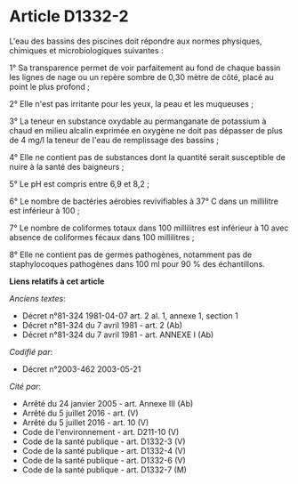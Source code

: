 # Article D1332-2

L'eau des bassins des piscines doit répondre aux normes physiques, chimiques et microbiologiques suivantes :

1° Sa transparence permet de voir parfaitement au fond de chaque bassin les lignes de nage ou un repère sombre de 0,30 mètre
de côté, placé au point le plus profond ;

2° Elle n'est pas irritante pour les yeux, la peau et les muqueuses ;

3° La teneur en substance oxydable au permanganate de potassium à chaud en milieu alcalin exprimée en oxygène ne doit pas
dépasser de plus de 4 mg/l la teneur de l'eau de remplissage des bassins ;

4° Elle ne contient pas de substances dont la quantité serait susceptible de nuire à la santé des baigneurs ;

5° Le pH est compris entre 6,9 et 8,2 ;

6° Le nombre de bactéries aérobies revivifiables à 37° C dans un millilitre est inférieur à 100 ;

7° Le nombre de coliformes totaux dans 100 millilitres est inférieur à 10 avec absence de coliformes fécaux dans 100
millilitres ;

8° Elle ne contient pas de germes pathogènes, notamment pas de staphylocoques pathogènes dans 100 ml pour 90 % des
échantillons.

**Liens relatifs à cet article**

_Anciens textes_:

  - Décret n°81-324 1981-04-07 art. 2 al. 1, annexe 1, section 1
  - Décret n°81-324 du 7 avril 1981 - art. 2 (Ab)
  - Décret n°81-324 du 7 avril 1981 - art. ANNEXE I (Ab)

_Codifié par_:

  - Décret n°2003-462 2003-05-21

_Cité par_:

  - Arrêté du 24 janvier 2005 - art. Annexe III (Ab)
  - Arrêté du 5 juillet 2016 - art. (V)
  - Arrêté du 5 juillet 2016 - art. 10 (V)
  - Code de l'environnement - art. D211-10 (V)
  - Code de la santé publique - art. D1332-3 (V)
  - Code de la santé publique - art. D1332-4 (V)
  - Code de la santé publique - art. D1332-6 (V)
  - Code de la santé publique - art. D1332-7 (M)

